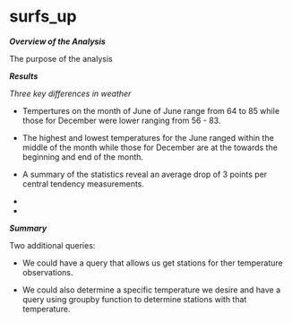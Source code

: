 # surfs_up

***Overview of the Analysis***

The purpose of the analysis



***Results***

*Three key differences in weather*

* Tempertures on the month of June  of June range from 64 to 85 while those for December were lower ranging from 56 - 83.

* The highest and lowest temperatures for the June ranged within the middle of the month while those for December are at the towards the beginning and end of the month.

* A summary of the statistics reveal an average drop of 3 points per central tendency measurements.


*
*

***Summary***


Two additional queries:

* We could have a query that allows us get stations for ther temperature observations.

* We could also determine a specific temperature we desire and have a query using groupby function to determine stations with that temperature.

